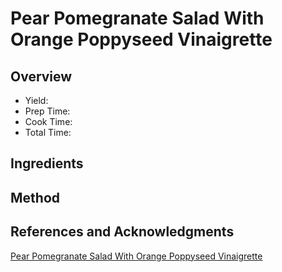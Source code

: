 # Pear Pomegranate Salad With Orange Poppyseed Vinaigrette

## Overview

- Yield:
- Prep Time:
- Cook Time:
- Total Time:

## Ingredients


## Method



## References and Acknowledgments

[Pear Pomegranate Salad With Orange Poppyseed Vinaigrette](http://houseofyumm.com/pear-pomegranate-salad-with-orange-poppyseed-vinaigrette/)
